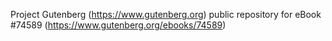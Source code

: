 Project Gutenberg (https://www.gutenberg.org) public repository for
eBook #74589 (https://www.gutenberg.org/ebooks/74589)
